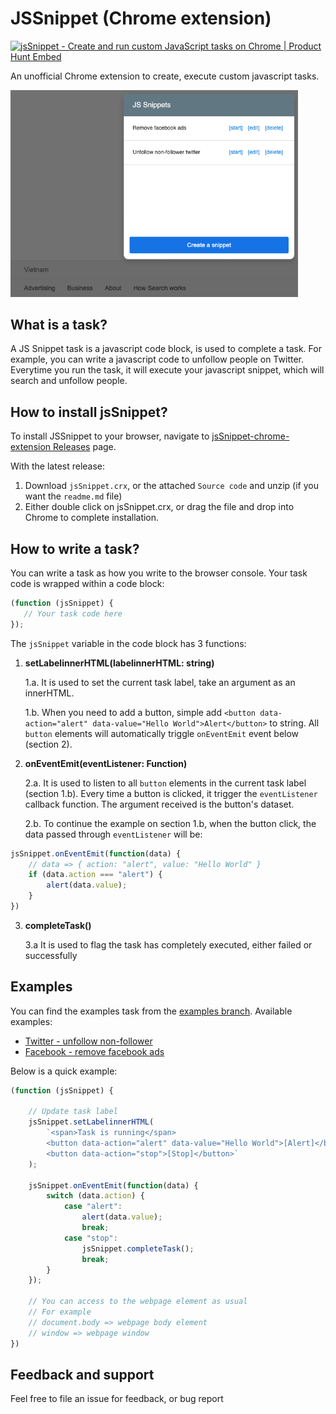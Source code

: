 # JSSnippet (Chrome extension)

<a href="https://www.producthunt.com/posts/jssnippet?utm_source=badge-featured&utm_medium=badge&utm_souce=badge-jssnippet" target="_blank"><img src="https://api.producthunt.com/widgets/embed-image/v1/featured.svg?post_id=207984&theme=dark" alt="jsSnippet - Create and run custom JavaScript tasks on Chrome | Product Hunt Embed" style="width: 250px; height: 54px;" width="250px" height="54px" /></a>

An unofficial Chrome extension to create, execute custom javascript tasks.

<img src="demo.png" width="460" />

## What is a task?

A JS Snippet task is a javascript code block, is used to complete a task. For example, you can write a javascript code to unfollow people on Twitter. Everytime you run the task, it will execute your javascript snippet, which will search and unfollow people.

## How to install jsSnippet?

To install JSSnippet to your browser, navigate to [jsSnippet-chrome-extension Releases](https://github.com/hieunc229/jsSnippet-chrome-extension/releases) page. 

With the latest release:
1. Download `jsSnippet.crx`, or the attached `Source code` and unzip (if you want the `readme.md` file)
2. Either double click on jsSnippet.crx, or drag the file and drop into Chrome to complete installation.

## How to write a task?

You can write a task as how you write to the browser console. Your task code is wrapped within a code block:

```js
(function (jsSnippet) {
   // Your task code here
});
```

The `jsSnippet` variable in the code block has 3 functions:

1. **setLabelinnerHTML(labelinnerHTML: string)**

    1.a. It is used to set the current task label, take an argument as an innerHTML. 

    1.b. When you need to add a button, simple add `<button data-action="alert" data-value="Hello World">Alert</button>` to string. All `button` elements will automatically triggle `onEventEmit` event below (section 2).

2. **onEventEmit(eventListener: Function)**

    2.a. It is used to listen to all `button` elements in the current task label (section 1.b). Every time a button is clicked, it trigger the `eventListener` callback function. The argument received is the button's dataset.

    2.b. To continue the example on section 1.b, when the button click, the data passed through `eventListener` will be:

```js
jsSnippet.onEventEmit(function(data) {
    // data => { action: "alert", value: "Hello World" }
    if (data.action === "alert") {
        alert(data.value);
    }
})
```

3. **completeTask()**

    3.a It is used to flag the task has completely executed, either failed or successfully

## Examples

You can find the examples task from the [examples branch](https://github.com/hieunc229/jsSnippet-chrome-extension/tree/examples). Available examples:

- [Twitter - unfollow non-follower](https://github.com/hieunc229/jsSnippet-chrome-extension/tree/examples#twitter---unfollow-non-follower) 
- [Facebook - remove facebook ads](https://github.com/hieunc229/jsSnippet-chrome-extension/tree/examples#facebook---remove-facebook-ads)

Below is a quick example:

```js
(function (jsSnippet) {

    // Update task label
    jsSnippet.setLabelinnerHTML(
        `<span>Task is running</span>
        <button data-action="alert" data-value="Hello World">[Alert]</button>
        <button data-action="stop">[Stop]</button>`
    );

    jsSnippet.onEventEmit(function(data) {
        switch (data.action) {
            case "alert":
                alert(data.value);
                break;
            case "stop":
                jsSnippet.completeTask();
                break;
        }
    });

    // You can access to the webpage element as usual
    // For example
    // document.body => webpage body element
    // window => webpage window
})
```

## Feedback and support

Feel free to file an issue for feedback, or bug report
